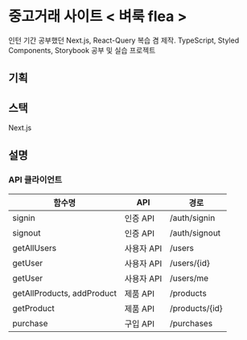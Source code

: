 # 중고거래 사이트 < 벼룩 flea >
인턴 기간 공부했던 Next.js, React-Query 복습 겸 제작.
TypeScript, Styled Components, Storybook 공부 및 실습 프로젝트

## 기획

## 스택
Next.js

## 설명

### API 클라이언트
|함수명|API|경로|
|---------|---|-----|
|signin|인증 API|/auth/signin|
|signout|인증 API|/auth/signout|
|getAllUsers|사용자 API|/users|
|getUser|사용자 API|/users/{id}|
|getUser|사용자 API|/users/me|
|getAllProducts, addProduct|제품 API|/products|
|getProduct|제품 API|/products/{id}|
|purchase|구입 API|/purchases|